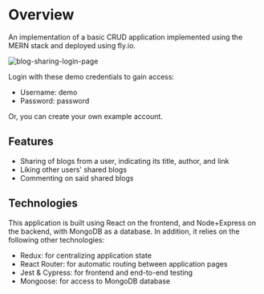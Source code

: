 # Overview

An implementation of a basic CRUD application implemented using the MERN stack and deployed using fly.io.

![blog-sharing-login-page](https://user-images.githubusercontent.com/104338788/230449682-4994e446-eb21-417b-9e51-d83d1ef42c24.png)

Login with these demo credentials to gain access:
  - Username: demo
  - Password: password

Or, you can create your own example account.

## Features
 - Sharing of blogs from a user, indicating its title, author, and link
 - Liking other users' shared blogs
 - Commenting on said shared blogs

## Technologies

This application is built using React on the frontend, and Node+Express on the backend, with MongoDB as a database.
In addition, it relies on the following other technologies:
 - Redux: for centralizing application state
 - React Router: for automatic routing between application pages
 - Jest & Cypress: for frontend and end-to-end testing
 - Mongoose: for access to MongoDB database
